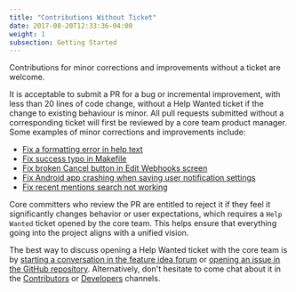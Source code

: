 ```yaml
---
title: "Contributions Without Ticket"
date: 2017-08-20T12:33:36-04:00
weight: 1
subsection: Getting Started
---
```


Contributions for minor corrections and improvements without a ticket are welcome.

It is acceptable to submit a PR for a bug or incremental improvement, with less than 20 lines of code change, without a Help Wanted ticket if the change to existing behaviour is minor. All pull requests submitted without a corresponding ticket will first be reviewed by a core team product manager. Some examples of minor corrections and improvements include:

 - [Fix a formatting error in help text](https://github.com/mattermost/mattermost-server/pull/5640)
 - [Fix success typo in Makefile](https://github.com/mattermost/mattermost-server/pull/5809)
 - [Fix broken Cancel button in Edit Webhooks screen](https://github.com/mattermost/mattermost-server/pull/5612)
 - [Fix Android app crashing when saving user notification settings](https://github.com/mattermost/mattermost-mobile/pull/364)
 - [Fix recent mentions search not working](https://github.com/mattermost/mattermost-server/pull/5878)

Core committers who review the PR are entitled to reject it if they feel it significantly changes behavior or user expectations, which requires a `Help Wanted` ticket opened by the core team. This helps ensure that everything going into the project aligns with a unified vision.

The best way to discuss opening a Help Wanted ticket with the core team is by [starting a conversation in the feature idea forum](https://www.mattermost.org/feature-ideas/) or [opening an issue in the GitHub repository](https://github.com/mattermost/mattermost-server/issues/new). Alternatively, don't hesitate to come chat about it in the [Contributors](https://pre-release.mattermost.com/core/channels/tickets) or [Developers](https://pre-release.mattermost.com/core/channels/developers) channels.
